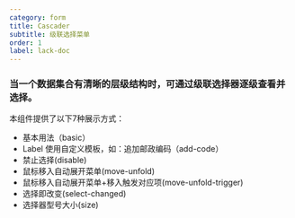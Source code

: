 ```yaml
---
category: form
title: Cascader
subtitle: 级联选择菜单
order: 1
label: lack-doc
---
```


### 当一个数据集合有清晰的层级结构时，可通过级联选择器逐级查看并选择。

本组件提供了以下7种展示方式：
+ 基本用法（basic）
+ Label 使用自定义模板，如：追加邮政编码（add-code）
+ 禁止选择(disable)
+ 鼠标移入自动展开菜单(move-unfold)
+ 鼠标移入自动展开菜单+移入触发对应项(move-unfold-trigger)
+ 选择即改变(select-changed)
+ 选择器型号大小(size)

